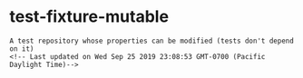 # test-fixture-mutable
    A test repository whose properties can be modified (tests don't depend on it)
    <!-- Last updated on Wed Sep 25 2019 23:08:53 GMT-0700 (Pacific Daylight Time)-->